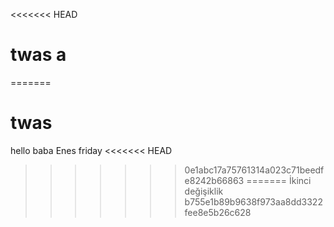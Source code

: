 <<<<<<< HEAD
# twas a
=======
# twas
hello baba
Enes friday
<<<<<<< HEAD
>>>>>>> 0e1abc17a75761314a023c71beedfe8242b66863
=======
İkinci değişiklik
>>>>>>> b755e1b89b9638f973aa8dd3322fee8e5b26c628
